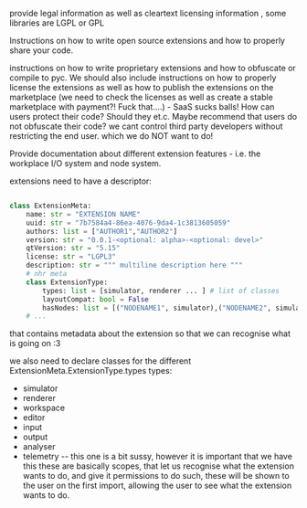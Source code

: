 provide legal information as well as cleartext licensing information , some libraries are LGPL or GPL

Instructions on how to write open source extensions and how to properly share your code.

instructions on how to write proprietary extensions and how to obfuscate or compile to pyc. We should also include instructions on how to properly license the extensions as well as how to publish the extensions on the marketplace (we need to check the licenses as well as create a stable marketplace with payment?! Fuck that....) - SaaS sucks balls! How can users protect their code? Should they et.c. Maybe recommend that users do not obfuscate their code? we cant control third party developers without restricting the end user. which we do NOT want to do! 

Provide documentation about different extension features - i.e. the workplace I/O system and node system.

extensions need to have a descriptor:

```python

class ExtensionMeta:
	name: str = "EXTENSION NAME"
	uuid: str = "7b7584a4-86ea-4076-9da4-1c3813605059"
	authors: list = ["AUTHOR1","AUTHOR2"]
	version: str = "0.0.1-<optional: alpha>-<optional: devel>" 
	qtVersion: str = "5.15"
	license: str = "LGPL3"
	description: str = """ multiline description here """
	# nhr meta
	class ExtensionType:
		types: list = [simulator, renderer ... ] # list of classes
		layoutCompat: bool = False
		hasNodes: list = [("NODENAME1", simulator),("NODENAME2", simulator) ...]
	# ...

```

that contains metadata about the extension so that we can recognise what is going on :3

we also need to declare classes for the different ExtensionMeta.ExtensionType.types types:
- simulator
- renderer
- workspace
- editor
- input
- output
- analyser
- telemetry -- this one is a bit sussy, however it is important that we have this
these are basically scopes, that let us recognise what the extension wants to do, and give it permissions to do such, these will be shown to the user on the first import, allowing the user to see what the extension wants to do.



